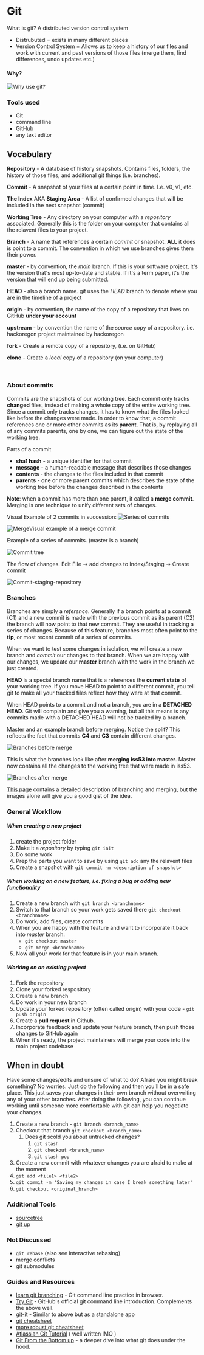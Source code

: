 # Git

What is git?  A distributed version control system

- Distrubuted = exists in many different places
- Version Control System = Allows us to keep a history of our files and work with current and past versions of those files (merge them, find differences, undo updates etc.)

#### Why?

![Why use git?](http://swcarpentry.github.io/git-novice/fig/phd101212s.png)

### Tools used

- Git
- command line
- GitHub
- any text editor

## Vocabulary

**Repository** - A database of history snapshots.  Contains files, folders, the history of those files, and additional git things (i.e. branches).

**Commit** - A snapshot of your files at a certain point in time.  I.e. v0, v1, etc.

**The Index**  AKA **Staging Area**  - A list of confirmed changes that will be included in the next snapshot (commit)

**Working Tree** - Any directory on your computer with a *repository* associated.  Generally this is the folder on your computer that contains all the relavent files to your project.

**Branch** - A name that references a certain *commit* or snapshot.  **ALL** it does is point to a commit.  The convention in which we use branches gives them their power.

**master** - by convention, the *main* branch.  If this is your software project, it's the version that's most up-to-date and stable.  If it's a term paper, it's the version that will end up being submitted.

**HEAD** - also a branch name.  git uses the *HEAD* branch to denote where you are in the timeline of a project

**origin** - by convention, the name of the copy of a repository that lives on GitHub **under your account**

**upstream** - by convention the name of the *source* copy of a repository.  i.e. hackoregon project maintained by hackoregon

**fork** - Create a remote copy of a repository, (i.e. on GitHub)

**clone** - Create a *local* copy of a repository (on your computer)

​	

### About commits

Commits are the snapshots of our working tree.  Each commit only tracks **changed** files, instead of making a whole copy of the entire working tree.  Since a commit only tracks changes, it has to know what the files looked like before the changes were made.  In order to know that, a commit references one or more other commits as its **parent**.  That is, by replaying all of any commits parents, one by one, we can figure out the state of the working tree.



Parts of a commit

- **sha1 hash** - a unique identifier for that commit
- **message** - a human-readable message that describes those changes
- **contents** - the changes to the files included in that commit
- **parents** - one or more parent commits which describes the state of the working tree before the changes described in the contents

**Note**: when a commit has more than one parent, it called a **merge commit**.  Merging is one technique to unify different sets of changes.



Visual Example of 2 commits in succession: ![Series of commits](http://swcarpentry.github.io/git-novice/fig/play-changes.svg)

![Merge](http://swcarpentry.github.io/git-novice/fig/merge.svg)Visual example of a merge commit

Example of a series of commits.  (master is a branch)

![Commit tree](https://git-scm.com/book/en/v2/book/03-git-branching/images/basic-branching-1.png) 



The flow of changes.  Edit File -> add changes to Index/Staging -> Create commit

![Commit-staging-repository](https://swcarpentry.github.io/git-novice/fig/git-committing.svg)



### Branches

Branches are simply a *reference*.  Generally if a branch points at a commit (C1) and a new commit is made with the previous commit as its parent (C2) the branch will now point to that new commit.  They are useful in tracking a series of changes.  Because of this feature, branches most often point to the **tip**, or most recent commit of a series of commits.



When we want to test some changes in isolation, we will create a new branch and *commit* our changes to that branch.  When we are happy with our changes, we update our **master** branch with the work in the branch we just created.



**HEAD** is a special branch name that is a references the **current state** of your working tree.  If you move HEAD to point to a different commit, you tell git to make all your tracked files reflect how they were at that commit.

When HEAD points to a commit and not a branch, you are in a **DETACHED HEAD**.  Git will complain and give you a warning, but all this means is any commits made with a DETACHED HEAD will not be tracked by a branch.



Master and an example branch before merging.  Notice the split?  This reflects the fact that commits **C4** and **C3** contain different changes.

![Branches before merge](https://git-scm.com/book/en/v2/book/03-git-branching/images/basic-branching-6.png)



This is what the branches look like after **merging iss53 into master**.  Master now contains all the changes to the working tree that were made in iss53.

![Branches after merge](https://git-scm.com/book/en/v2/book/03-git-branching/images/basic-merging-2.png)

[This page](https://git-scm.com/book/en/v2/Git-Branching-Basic-Branching-and-Merging) contains a detailed description of branching and merging, but the images alone will give you a good gist of the idea.

### General Workflow

##### When creating a new project

1. create the project folder
2. Make it a *repository* by typing `git init`
3. Do some work
4. Prep the parts you want to save by using `git add` any the relavent files
5. Create a snapshot with `git commit -m <description of snapshot>`



##### When working on a new feature, i.e. fixing a bug or adding new functionality

1. Create a new branch with `git branch <branchname>`
2. Switch to that branch so your work gets saved there `git checkout <branchname>`
3. Do work,  add files, create commits
4. When you are happy with the feature and want to incorporate it back into *master* branch:
   - `git checkout master`
   - `git merge <branchname>`
5. Now all your work for that feature is in your main branch.



##### Working on an existing project

1. Fork the repository
2. Clone your forked respository
3. Create a new branch
4. Do work in your new branch
5. Update your forked repository (often called origin) with your code - `git push origin`
6. Create a **pull request** in Github.
7. Incorporate feedback and update your feature branch, then push those changes to GitHub again
8. When it's ready, the project maintainers will merge your code into the main project codebase



## When in doubt

Have some changes/edits and unsure of what to do?  Afraid you might break something?  No worries.  Just do the following and then you'll be in a safe place.  This just saves your changes in their own branch without overwriting any of your other branches.  After doing the following, you can continue working until someone more comfortable with git can help you negotiate your changes.

1. Create a new branch - `git branch <branch_name>`
2. Checkout that branch `git checkout <branch_name>`
   1. Does git scold you about untracked changes?
      1. `git stash`
      2. `git checkout <branch_name>`
      3. `git stash pop`
3. Create a new commit with whatever changes you are afraid to make at the moment
4. `git add <file1> <file2>`
5. `git commit -m 'Saving my changes in case I break something later'`
6. `git checkout <original_branch>`

### Additional Tools

- [sourcetree](https://www.sourcetreeapp.com/)
- [git up](http://gitup.co/)

### Not Discussed

- `git rebase` (also see interactive rebasing)
- merge conflicts
- git submodules

### Guides and Resources

- [learn git branching](http://learngitbranching.js.org/) - Git command line practice in browser.
- [Try Git](https://try.github.io/levels/1/challenges/1) - GitHub's official git command line introduction. Complements the above well.
- [git-it](https://github.com/jlord/git-it-electron) - Similar to above but as a standalone app
- [git cheatsheet](https://services.github.com/on-demand/downloads/github-git-cheat-sheet.pdf) 
- [more robust git cheatsheet](https://sentheon.com/blog/git-cheat-sheet.html)
- [Atlassian Git Tutorial](https://www.atlassian.com/git/) ( well written IMO )
- [Git From the Bottom up](https://jwiegley.github.io/git-from-the-bottom-up/) -  a deeper dive into what git does under the hood.
